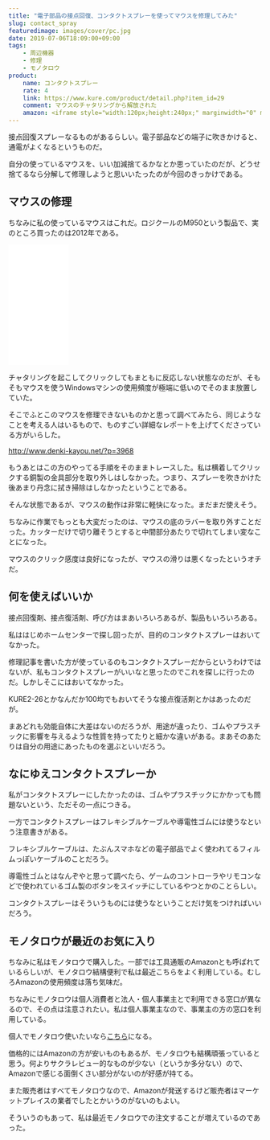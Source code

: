 ```yaml
---
title: "電子部品の接点回復、コンタクトスプレーを使ってマウスを修理してみた"
slug: contact_spray
featuredimage: images/cover/pc.jpg
date: 2019-07-06T18:09:00+09:00
tags:
    - 周辺機器
    - 修理
    - モノタロウ
product:
    name: コンタクトスプレー 
    rate: 4
    link: https://www.kure.com/product/detail.php?item_id=29
    comment: マウスのチャタリングから解放された
    amazon: <iframe style="width:120px;height:240px;" marginwidth="0" marginheight="0" scrolling="no" frameborder="0" src="//rcm-fe.amazon-adsystem.com/e/cm?lt1=_blank&bc1=000000&IS2=1&bg1=FFFFFF&fc1=000000&lc1=0000FF&t=illusionspace-22&language=ja_JP&o=9&p=8&l=as4&m=amazon&f=ifr&ref=as_ss_li_til&asins=B001D2CVD8&linkId=0880d28f80c644596a51f0081ce62938"></iframe>
---
```


接点回復スプレーなるものがあるらしい。電子部品などの端子に吹きかけると、通電がよくなるというものだ。

自分の使っているマウスを、いい加減捨てるかなとか思っていたのだが、どうせ捨てるなら分解して修理しようと思いいたったのが今回のきっかけである。

<!--more-->

## マウスの修理

ちなみに私の使っているマウスはこれだ。ロジクールのM950という製品で、実のところ買ったのは2012年である。

<iframe style="width:120px;height:240px;" marginwidth="0" marginheight="0" scrolling="no" frameborder="0" src="//rcm-fe.amazon-adsystem.com/e/cm?lt1=_blank&bc1=000000&IS2=1&bg1=FFFFFF&fc1=000000&lc1=0000FF&t=illusionspace-22&language=ja_JP&o=9&p=8&l=as4&m=amazon&f=ifr&ref=as_ss_li_til&asins=B002SRT8FG&linkId=6f4d854d1a4826f5a17631ddb67772bd"></iframe>

チャタリングを起こしてクリックしてもまともに反応しない状態なのだが、そもそもマウスを使うWindowsマシンの使用頻度が極端に低いのでそのまま放置していた。

そこでふとこのマウスを修理できないものかと思って調べてみたら、同じようなことを考える人はいるもので、ものすごい詳細なレポートを上げてくださっている方がいらした。

<http://www.denki-kayou.net/?p=3968>

もうあとはこの方のやってる手順をそのままトレースした。私は横着してクリックする銅製の金具部分を取り外しはしなかった。つまり、スプレーを吹きかけた後あまり丹念に拭き掃除はしなかったということである。

そんな状態であるが、マウスの動作は非常に軽快になった。まだまだ使えそう。

ちなみに作業でもっとも大変だったのは、マウスの底のラバーを取り外すことだった。カッターだけで切り離そうとすると中間部分あたりで切れてしまい変なことになった。

マウスのクリック感度は良好になったが、マウスの滑りは悪くなったというオチだ。

## 何を使えばいいか

接点回復剤、接点復活剤、呼び方はまあいろいろあるが、製品もいろいろある。

私ははじめホームセンターで探し回ったが、目的のコンタクトスプレーはおいてなかった。

修理記事を書いた方が使っているのもコンタクトスプレーだからというわけではないが、私もコンタクトスプレーがいいなと思ったのでこれを探しに行ったのだ。しかしそこにはおいてなかった。

KURE2-26とかなんだか100均でもおいてそうな接点復活剤とかはあったのだが。

まあどれも効能自体に大差はないのだろうが、用途が違ったり、ゴムやプラスチックに影響を与えるような性質を持ってたりと細かな違いがある。まあそのあたりは自分の用途にあったものを選ぶといいだろう。

## なにゆえコンタクトスプレーか

私がコンタクトスプレーにしたかったのは、ゴムやプラスチックにかかっても問題ないという、ただその一点につきる。

一方でコンタクトスプレーはフレキシブルケーブルや導電性ゴムには使うなという注意書きがある。

フレキシブルケーブルは、たぶんスマホなどの電子部品でよく使われてるフィルムっぽいケーブルのことだろう。

導電性ゴムとはなんぞやと思って調べたら、ゲームのコントローラやリモコンなどで使われているゴム製のボタンをスイッチにしているやつとかのことらしい。

コンタクトスプレーはそういうものには使うなということだけ気をつければいいだろう。

## モノタロウが最近のお気に入り

ちなみに私はモノタロウで購入した。一部では工具通販のAmazonとも呼ばれているらしいが、モノタロウ結構便利で私は最近こちらをよく利用している。むしろAmazonの使用頻度は落ち気味だ。

ちなみにモノタロウは個人消費者と法人・個人事業主とで利用できる窓口が異なるので、その点は注意されたい。私は個人事業主なので、事業主の方の窓口を利用している。

個人でモノタロウ使いたいなら[こちら](https://ihc.monotaro.com/)になる。

価格的にはAmazonの方が安いものもあるが、モノタロウも結構頑張っていると思う。何よりサクラレビュー的なものが少ない（というか多分ない）ので、Amazonで感じる面倒くさい部分がないのが好感が持てる。

また販売者はすべてモノタロウなので、Amazonが発送するけど販売者はマーケットプレイスの業者でしたとかいうのがないのもよい。

そういうのもあって、私は最近モノタロウでの注文することが増えているのであった。